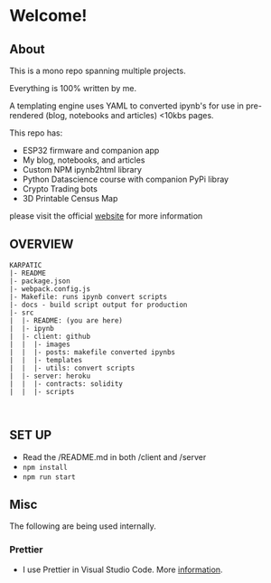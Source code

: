# Welcome!

## About

This is a mono repo spanning multiple projects.

Everything is 100% written by me.

A templating engine uses YAML to converted ipynb's for use in pre-rendered (blog, notebooks and articles) <10kbs pages.

This repo has:

- ESP32 firmware and companion app
- My blog, notebooks, and articles
- Custom NPM ipynb2html library
- Python Datascience course with companion PyPi libray
- Crypto Trading bots
- 3D Printable Census Map

please visit the official [website](https://charleskarpati.com/) for more information

## OVERVIEW
```
KARPATIC
|- README
|- package.json
|- webpack.config.js
|- Makefile: runs ipynb convert scripts
|- docs - build script output for production
|- src
|  |- README: (you are here)
|  |- ipynb 
|  |- client: github
|  |  |- images
|  |  |- posts: makefile converted ipynbs
|  |  |- templates
|  |  |- utils: convert scripts
|  |- server: heroku
|  |  |- contracts: solidity
|  |  |- scripts 

 
```

## SET UP

- Read the /README.md in both /client and /server
- `npm install`
- `npm run start`

## Misc
The following are being used internally.
### Prettier

- I use Prettier in Visual Studio Code. More [information](https://dev.to/gulshansaini/how-to-disable-prettier-in-vscode-for-a-specific-project-2a48).
